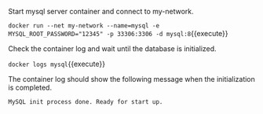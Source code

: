 
Start mysql server container and connect to my-network.

`docker run --net my-network --name=mysql -e MYSQL_ROOT_PASSWORD="12345" -p 33306:3306 -d mysql:8`{{execute}}


Check the container log and wait until the database is initialized.

`docker logs mysql`{{execute}}

The container log should show the following message when the initialization is completed.
 
`MySQL init process done. Ready for start up.`


